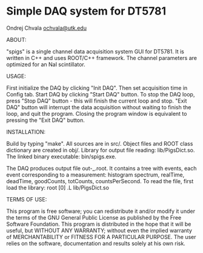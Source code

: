 Simple DAQ system for DT5781
============================
Ondrej Chvala <ochvala@utk.edu>


ABOUT:

"spigs" is a single channel data acquisition system GUI for DT5781.
It is written in C++ and uses ROOT/C++ framework. 
The channel parameters are optimized for an NaI scintillator. 


USAGE:

First initialize the DAQ by clicking "Init DAQ".
Then set acquisition time in Config tab.
Start DAQ by clicking "Start DAQ" button.
To stop the DAQ loop, press "Stop DAQ" button - this will finish 
the current loop and stop. 
"Exit DAQ" button will interrupt the data acquisition without 
waiting to finish the loop, and quit the program. Closing the program
window is equivalent to pressing the "Exit DAQ" button.


INSTALLATION:

Build by typing "make". 
All sources are in src/.
Object files and ROOT class dictionary are created in obj/.
Library for output file reading: lib/PigsDict.so.  
The linked binary executable: bin/spigs.exe.

The DAQ produces output file out-<date>_<time>.root.
It contains a tree with events, each event corresponding to 
a measurement: histogram spectrum, realTime, deadTime,
goodCounts, totCounts, countsPerSecond. 
To read the file, first load the library:
    root [0] .L lib/PigsDict.so   

    
TERMS OF USE:

This program is free software; you can redistribute it and/or modify it under
the terms of the GNU General Public License as published by the Free Software
Foundation. This program is distributed in the hope that it will be useful,
but WITHOUT ANY WARRANTY; without even the implied warranty of
MERCHANTABILITY or FITNESS FOR A PARTICULAR PURPOSE. The user relies on the
software, documentation and results solely at his own risk.

